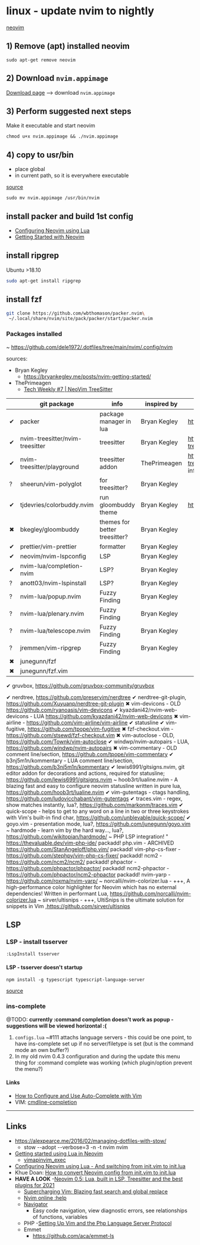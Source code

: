 # linux - update nvim to nightly

[neovim](https://github.com/neovim/neovim)

## 1) Remove (apt) installed neovim

```shell
sudo apt-get remove neovim
```

## 2) Download `nvim.appimage`

[Download page](https://github.com/neovim/neovim/releases/tag/v0.5.0) --> download `nvim.appimage`

## 3) Perform suggested next steps

Make it executable and start neovim

```shell
chmod u+x nvim.appimage && ./nvim.appimage
```

## 4) copy to usr/bin

- place global
- in current path, so it is everywhere executable

[source](https://www.reddit.com/r/SolusProject/comments/iguvn6/how_can_i_install_neovim_nightly/g2wmjrk?utm_source=share&utm_medium=web2x&context=3)

```shell
sudo mv nvim.appimage /usr/bin/nvim
```

## install packer and build 1st config

- [Configuring Neovim using Lua](https://icyphox.sh/blog/nvim-lua/)
- [Getting Started with Neovim](https://bryankegley.me/posts/nvim-getting-started/)

## install ripgrep

Ubuntu >18.10

```bash
sudo apt-get install ripgrep
```

## install fzf

```bash
git clone https://github.com/wbthomason/packer.nvim\
 ~/.local/share/nvim/site/pack/packer/start/packer.nvim
```

### Packages installed

~ https://github.com/dele1972/.dotfiles/tree/main/nvim/.config/nvim

sources:
- Bryan Kegley
  - https://bryankegley.me/posts/nvim-getting-started/
- ThePrimeagen
  - [Tech Weekly #7 | NeoVim TreeSitter](https://youtu.be/xQGbhiUbSmM)

|   | git package | info | inspired by | link |
|---|-------------|------|-------------|------|
| ✔ | packer | package manager in lua | Bryan Kegley | https://github.com/wbthomason/packer.nvim |
| ✔ | nvim-treesitter/nvim-treesitter | treesitter | Bryan Kegley | https://github.com/nvim-treesitter/nvim-treesitter |
| ✔ | nvim-treesitter/playground | treesitter addon | ThePrimeagen | https://github.com/nvim-treesitter/playground, View treesitter information directly in Neovim! |
| ? | sheerun/vim-polyglot | for treesitter? | Bryan Kegley | |
| ✔ | tjdevries/colorbuddy.nvim | run gloombuddy theme | Bryan Kegley | https://github.com/tjdevries/colorbuddy.nvim |
| ✖ | bkegley/gloombuddy | themes for better treesitter? | Bryan Kegley | |
| ✔ | prettier/vim-prettier | formatter | Bryan Kegley | |
| ✔ | neovim/nvim-lspconfig | LSP | Bryan Kegley | |
| ✔ | nvim-lua/completion-nvim | LSP? | Bryan Kegley | |
| ? | anott03/nvim-lspinstall | LSP? | Bryan Kegley | |
| ? | nvim-lua/popup.nvim | Fuzzy Finding | Bryan Kegley | |
| ? | nvim-lua/plenary.nvim | Fuzzy Finding | Bryan Kegley | |
| ? | nvim-lua/telescope.nvim | Fuzzy Finding | Bryan Kegley | |
| ? | jremmen/vim-ripgrep | Fuzzy Finding | Bryan Kegley | |
| ✖ | junegunn/fzf | | | |
| ✖ | junegunn/fzf.vim | | | |

✔ gruvbox, https://github.com/gruvbox-community/gruvbox

✔ nerdtree, https://github.com/preservim/nerdtree
✔ nerdtree-git-plugin, https://github.com/Xuyuanp/nerdtree-git-plugin
✖ vim-devicons					- OLD https://github.com/ryanoasis/vim-devicons
✔ kyazdani42/nvim-web-devicons	- LUA https://github.com/kyazdani42/nvim-web-devicons
✖ vim-airline 		- https://github.com/vim-airline/vim-airline
✔ statusline
✔ vim-fugitive, https://github.com/tpope/vim-fugitive
✖ fzf-checkout.vim		- https://github.com/stsewd/fzf-checkout.vim
✖ vim-autoclose			- OLD, https://github.com/Townk/vim-autoclose
✔ windwp/nvim-autopairs	- LUA, https://github.com/windwp/nvim-autopairs
✖ vim-commentary	    - OLD comment line/section, https://github.com/tpope/vim-commentary
✔ b3nj5m1n/kommentary	- LUA comment line/section, https://github.com/b3nj5m1n/kommentary
✔ lewis6991/gitsigns.nvim, git editor addon for decorations and actions, required for statusline; https://github.com/lewis6991/gitsigns.nvim
~ hoob3rt/lualine.nvim	-  A blazing fast and easy to configure neovim statusline written in pure lua, https://github.com/hoob3rt/lualine.nvim
✔ vim-gutentags			- ctags handling, https://github.com/ludovicchabant/vim-gutentags
✔ traces.vim			- regex, show matches instantly, lua?, https://github.com/markonm/traces.vim
✔ quick-scope		- helps to get to any word on a line in two or three keystrokes with Vim's built-in find char, https://github.com/unblevable/quick-scope/
✔ goyo.vim 			- presentation mode, lua?, https://github.com/junegunn/goyo.vim
~ hardmode			- learn vim by the hard way..., lua?, https://github.com/wikitopian/hardmode/
~ PHP LSP integration!
	  " https://thevaluable.dev/vim-php-ide/
	  packadd! php.vim		- ARCHIVED https://github.com/StanAngeloff/php.vim/
	  packadd! vim-php-cs-fixer	- https://github.com/stephpy/vim-php-cs-fixer/
	  packadd! ncm2			- https://github.com/ncm2/ncm2/
	  packadd! phpactor		- https://github.com/phpactor/phpactor/
	  packadd! ncm2-phpactor	- https://github.com/phpactor/ncm2-phpactor
	    packadd! nvim-yarp		- https://github.com/roxma/nvim-yarp/
~ norcalli/nvim-colorizer.lua	- +++, A high-performance color highlighter for Neovim which has no external dependencies! Written in performant Lua, https://github.com/norcalli/nvim-colorizer.lua
~ sirver/ultisnips				- +++, UltiSnips is the ultimate solution for snippets in Vim ,https://github.com/sirver/ultisnips


## LSP

### LSP - install tsserver

```vim
:LspInstall tsserver
```

#### LSP - tsserver doesn't startup

```node
npm install -g typescript typescript-language-server
```

[source](https://github.com/neovim/nvim-lspconfig/issues/260#issuecomment-811815613)

### ins-complete

@TODO: **currently :command completion doesn't work as popup - suggestions will be viewed horizontal :(**

1. `configs.lua` ~#111 attachs language servers - this could be one point, to have ins-complete set up if no server/filetype is set (but is the command mode an own buffer?)
1. In my old nvim 0.4.3 configuration and during the update this menu thing for :command complete was working (which plugin/option prevent the menu?)

#### Links

- [How to Configure and Use Auto-Complete with Vim](https://linuxhint.com/vim_auto_complete/)
- VIM: [cmdline-completion](http://vimdoc.sourceforge.net/htmldoc/cmdline.html#cmdline-completion)

----

## Links

- https://alexpearce.me/2016/02/managing-dotfiles-with-stow/
  - stow --adopt --verbose=3 -n -t nvim nvim
- [Getting started using Lua in Neovim](https://github.com/nanotee/nvim-lua-guide)
  - [vimapinvim_exec](https://github.com/nanotee/nvim-lua-guide#vimapinvim_exec)
- [Configuring Neovim using Lua - And switching from init.vim to init.lua](https://icyphox.sh/blog/nvim-lua/)
- Khue Doan: [How to convert Neovim config from init.vim to init.lua](https://www.khuedoan.com/posts/convert-from-init-vim-to-init-lua/)
- **HAVE A LOOK**
  -[Neovim 0.5: Lua, built in LSP, Treesitter and the best plugins for 2021](https://benfrain.com/neovim-0-5-lua-built-in-lsp-treesitter-and-the-best-plugins-for-2021)
  - [Supercharging Vim: Blazing fast search and global replace](https://www.mattlayman.com/blog/2019/supercharging-vim-blazing-fast-search/)
  - [Nvim online :help](https://neovim.io/doc/user/index.html)
  - [Navigator](https://github.com/ray-x/navigator.lua)
  	- Easy code navigation, view diagnostic errors, see relationships of functions, variables
  - PHP
    -[Setting Up Vim and the Php Language Server Protocol](https://camilopayan.com/posts/setting-up-vim-and-the-php-language-server-protocol/)
  - Emmet
  	- https://github.com/aca/emmet-ls
  
  
  
